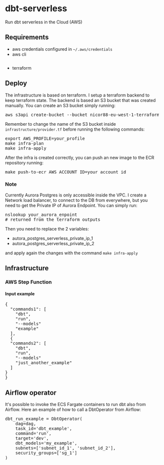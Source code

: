 # dbt-serverless
Run dbt serverless in the Cloud (AWS)

## Requirements
* aws credentials configured in `~/.aws/credentials`
* aws cli
    <pre
    pip install awscli
    </pre>
* terraform


## Deploy
The infrastructure is based on terraform.
I setup a terraform backend to keep terraform state. The backend is based an S3 bucket that was created manually.
You can create an S3 bucket simply running:
<pre>
aws s3api create-bucket --bucket nicor88-eu-west-1-terraform --region eu-west-1 --create-bucket-configuration LocationConstraint=eu-west-1
</pre>
Remember to change the name of the S3 bucket inside `infrastructure/provider.tf` before running the following commands:
<pre>
export AWS_PROFILE=your_profile
make infra-plan
make infra-apply
</pre>

After the infra is created correctly, you can push an new image to the ECR repository running:
<pre>
make push-to-ecr AWS_ACCOUNT_ID=your_account_id
</pre>

### Note
Currently Aurora Postgres is only accessible inside the VPC.
I create a Network load balancer, to connect to the DB from everywhere, but you need to get the Private IP of Aurora Endpoint.
You can simply run:
<pre>
nslookup your_aurora_enpoint
# returned from the terraform outputs
</pre>
Then you need to replace the 2 variables:
* autora_postgres_serverless_private_ip_1
* autora_postgres_serverless_private_ip_2

and apply again the changes with the command `make infra-apply`

## Infrastructure

### AWS Step Function

#### Input example

<pre>
{
  "commands1": [
    "dbt",
    "run",
    "--models"
    "example"
  ],
  {
  "commands2": [
    "dbt",
    "run",
  	"--models"
    "just_another_example"
  ]
}
}
</pre>

## Airflow operator
It's possible to invoke the ECS Fargate containers to run dbt also from Airflow.
Here an example of how to call a DbtOperator from Airflow:
<pre>
dbt_run_example = DbtOperator(
    dag=dag,
    task_id='dbt_example',
    command='run',
    target='dev',
    dbt_models='my_example',
    subnets=['subnet_id_1', 'subnet_id_2'],
    security_groups=['sg_1']
)
</pre>

